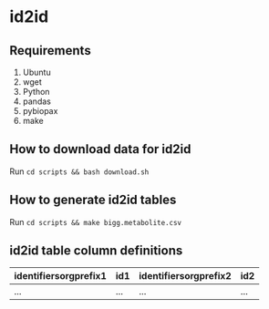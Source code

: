 # id2id

## Requirements

1. Ubuntu
2. wget
3. Python
4. pandas
5. pybiopax
6. make

## How to download data for id2id

Run `cd scripts && bash download.sh`

## How to generate id2id tables

Run `cd scripts && make bigg.metabolite.csv`

## id2id table column definitions

| identifiersorgprefix1 | id1 | identifiersorgprefix2 | id2 |
|-----------------------|-----|-----------------------|-----|
| ...                   | ... | ...                   | ... |
